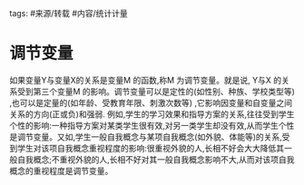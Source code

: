 
tags: #来源/转载 
#内容/统计计量

# 调节变量


如果变量Y与变量X的关系是变量M 的函数,称M 为调节变量。就是说, Y与X 的关系受到第三个变量M 的影响。调节变量可以是定性的(如性别、种族、学校类型等) ,也可以是定量的(如年龄、受教育年限、刺激次数等) ,它影响因变量和自变量之间关系的方向(正或负)和强弱. 例如,学生的学习效果和指导方案的关系,往往受到学生个性的影响:一种指导方案对某类学生很有效,对另一类学生却没有效,从而学生个性是调节变量。又如,学生一般自我概念与某项自我概念(如外貌、体能等)的关系,受到学生对该项自我概念重视程度的影响:很重视外貌的人,长相不好会大大降低其一般自我概念;不重视外貌的人,长相不好对其一般自我概念影响不大,从而对该项自我概念的重视程度是调节变量。